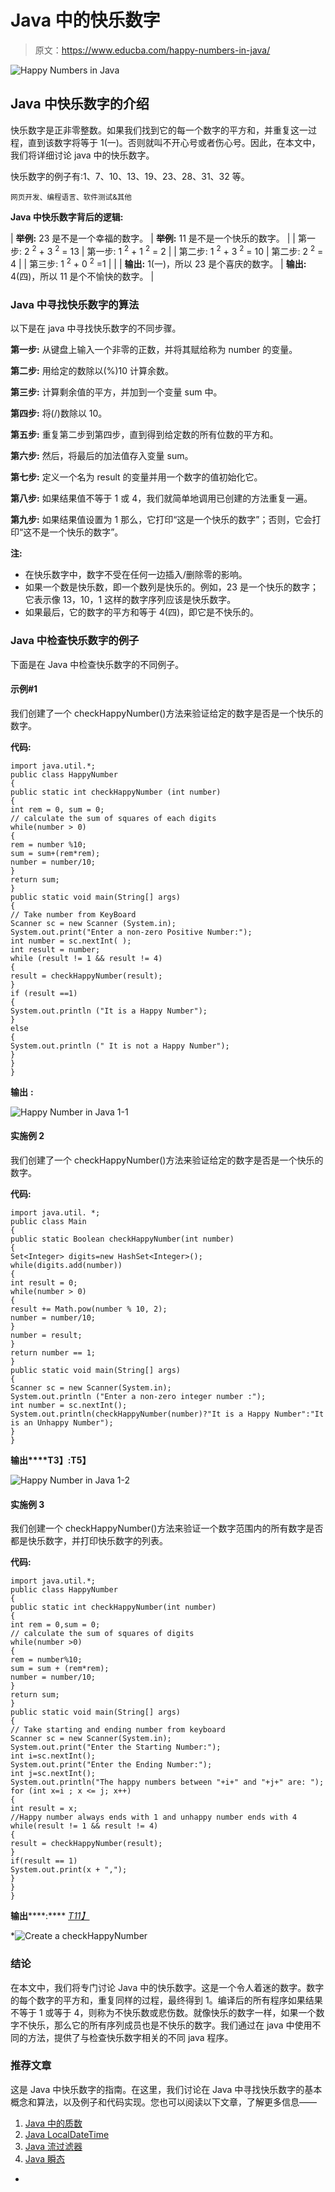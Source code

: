 # Java 中的快乐数字

> 原文：<https://www.educba.com/happy-numbers-in-java/>

![Happy Numbers in Java](img/11a6aa359908356f927494e82cb45d7e.png)



## Java 中快乐数字的介绍

快乐数字是正非零整数。如果我们找到它的每一个数字的平方和，并重复这一过程，直到该数字将等于 1(一)。否则就叫不开心号或者伤心号。因此，在本文中，我们将详细讨论 java 中的快乐数字。

快乐数字的例子有:1、7、10、13、19、23、28、31、32 等。

<small>网页开发、编程语言、软件测试&其他</small>

**Java 中快乐数字背后的逻辑:**

| **举例:** 23 是不是一个幸福的数字。 | **举例:** 11 是不是一个快乐的数字。 |
| 第一步: 2 <sup>2</sup> + 3 <sup>2</sup> = 13 | 第一步: 1 <sup>2</sup> + 1 <sup>2</sup> = 2 |
| 第二步: 1 <sup>2</sup> + 3 <sup>2</sup> = 10 | 第二步: 2 <sup>2</sup> = 4 |
| 第三步: 1 <sup>2</sup> + 0 <sup>2</sup> =1 |  |
| **输出:** 1(一)，所以 23 是个喜庆的数字。 | **输出:** 4(四)，所以 11 是个不愉快的数字。 |

### Java 中寻找快乐数字的算法

以下是在 java 中寻找快乐数字的不同步骤。

****第一步:**** 从键盘上输入一个非零的正数，并将其赋给称为 number 的变量。

****第二步:**** 用给定的数除以(%)10 计算余数。

****第三步:**** 计算剩余值的平方，并加到一个变量 sum 中。

****第四步:**** 将(/)数除以 10。

****第五步:**** 重复第二步到第四步，直到得到给定数的所有位数的平方和。

****第六步:**** 然后，将最后的加法值存入变量 sum。

****第七步:**** 定义一个名为 result 的变量并用一个数字的值初始化它。

****第八步:**** 如果结果值不等于 1 或 4，我们就简单地调用已创建的方法重复一遍。

****第九步:**** 如果结果值设置为 1 那么，它打印“这是一个快乐的数字”；否则，它会打印“这不是一个快乐的数字”。

**注:**

*   在快乐数字中，数字不受在任何一边插入/删除零的影响。
*   如果一个数是快乐数，即一个数列是快乐的。例如，23 是一个快乐的数字；它表示像 13，10，1 这样的数字序列应该是快乐数字。
*   如果最后，它的数字的平方和等于 4(四)，即它是不快乐的。

### Java 中检查快乐数字的例子

下面是在 Java 中检查快乐数字的不同例子。

#### 示例#1

我们创建了一个 checkHappyNumber()方法来验证给定的数字是否是一个快乐的数字。

**代码:**

```
import java.util.*;
public class HappyNumber
{
public static int checkHappyNumber (int number)
{
int rem = 0, sum = 0;
// calculate the sum of squares of each digits
while(number > 0)
{
rem = number %10;
sum = sum+(rem*rem);
number = number/10;
}
return sum;
}
public static void main(String[] args)
{
// Take number from KeyBoard
Scanner sc = new Scanner (System.in);
System.out.print("Enter a non-zero Positive Number:");
int number = sc.nextInt( );
int result = number;
while (result != 1 && result != 4)
{
result = checkHappyNumber(result);
}
if (result ==1)
{
System.out.println ("It is a Happy Number");
}
else
{
System.out.println (" It is not a Happy Number");
}
}
}
```

**输出** **:**

![Happy Number in Java 1-1](img/6e509d028ae771c37d0f6ca420e6b026.png)



#### 实施例 2

我们创建了一个 checkHappyNumber()方法来验证给定的数字是否是一个快乐的数字。

**代码:**

```
import java.util. *;
public class Main
{
public static Boolean checkHappyNumber(int number)
{
Set<Integer> digits=new HashSet<Integer>();
while(digits.add(number))
{
int result = 0;
while(number > 0)
{
result += Math.pow(number % 10, 2);
number = number/10;
}
number = result;
}
return number == 1;
}
public static void main(String[] args)
{
Scanner sc = new Scanner(System.in);
System.out.println ("Enter a non-zero integer number :");
int number = sc.nextInt();
System.out.println(checkHappyNumber(number)?"It is a Happy Number":"It is an Unhappy Number");
}
}
```

**输出****T3】:T5】**

![Happy Number in Java 1-2](img/cbe7227a9d9a6970ef7e127089c4453a.png)



#### 实施例 3

我们创建一个 checkHappyNumber()方法来验证一个数字范围内的所有数字是否都是快乐数字，并打印快乐数字的列表。

**代码:**

```
import java.util.*;
public class HappyNumber
{
public static int checkHappyNumber(int number)
{
int rem = 0,sum = 0;
// calculate the sum of squares of digits
while(number >0)
{
rem = number%10;
sum = sum + (rem*rem);
number = number/10;
}
return sum;
}
public static void main(String[] args)
{
// Take starting and ending number from keyboard
Scanner sc = new Scanner(System.in);
System.out.print("Enter the Starting Number:");
int i=sc.nextInt();
System.out.print("Enter the Ending Number:");
int j=sc.nextInt();
System.out.println("The happy numbers between "+i+" and "+j+" are: ");
for (int x=i ; x <= j; x++)
{
int result = x;
//Happy number always ends with 1 and unhappy number ends with 4
while(result != 1 && result != 4)
{
result = checkHappyNumber(result);
}
if(result == 1)
System.out.print(x + ",");
}
}
}
```

**输出******:****
<u>*T11】*</u>

 *![Create a checkHappyNumber](img/345fed4922bf8dc1f62370f0bacecd31.png)



### 结论

在本文中，我们将专门讨论 Java 中的快乐数字。这是一个令人着迷的数字。数字的每个数字的平方和，重复同样的过程，最终得到 1。编译后的所有程序如果结果不等于 1 或等于 4，则称为不快乐数或悲伤数。就像快乐的数字一样，如果一个数字不快乐，那么它的所有序列成员也是不快乐的数字。我们通过在 java 中使用不同的方法，提供了与检查快乐数字相关的不同 java 程序。

### 推荐文章

这是 Java 中快乐数字的指南。在这里，我们讨论在 Java 中寻找快乐数字的基本概念和算法，以及例子和代码实现。您也可以阅读以下文章，了解更多信息——

1.  [Java 中的质数](https://www.educba.com/prime-numbers-in-java/)
2.  [Java LocalDateTime](https://www.educba.com/java-localdatetime/)
3.  [Java 流过滤器](https://www.educba.com/java-stream-filter/)
4.  [Java 瞬态](https://www.educba.com/java-transient/)





*